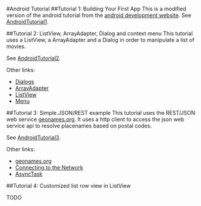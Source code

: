 #Android Tutorial
##Tutorial 1: Building Your First App
This is a modified version of the android tutorial from the [android development website](http://developer.android.com/training/basics/firstapp/index.html).
See [AndroidTutorial1](https://github.com/lexruee/AndroidTutorial/tree/master/AndroidTutorial_1).

##Tutorial 2: ListView, ArrayAdapter, Dialog and context menu
This tutorial uses a ListView, a ArrayAdapter and a Dialog in order to manipulate a list of movies.

See [AndroidTutorial2](https://github.com/lexruee/AndroidTutorial/tree/master/AndroidTutorial_2).

Other links:

- [Dialogs](http://developer.android.com/guide/topics/ui/dialogs.html)
- [ArrayAdapter](http://developer.android.com/guide/topics/ui/declaring-layout.html#AdapterViews)
- [ListView](http://developer.android.com/guide/topics/ui/layout/listview.html)
- [Menu](http://developer.android.com/guide/topics/ui/menus.html)

##Tutorial 3: Simple JSON/REST example
This tutorial uses the REST/JSON web service [geonames.org](http://www.geonames.org/).
It uses a http client to access the json web service api to resolve placenames based on postal codes.

See [AndroidTutorial3](https://github.com/lexruee/AndroidTutorial/tree/master/AndroidTutorial_3).


Other links:

- [geonames.org](http://www.geonames.org/)
- [Connecting to the Network](http://developer.android.com/training/basics/network-ops/connecting.html)
- [AsyncTask](http://developer.android.com/reference/android/os/AsyncTask.html)

##Tutorial 4: Customized list row view in ListView

TODO